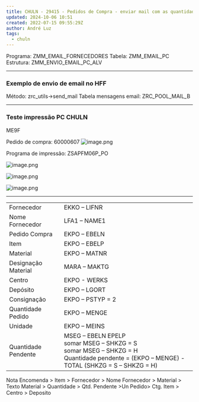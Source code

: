 ```yaml
---
title: CHULN - 29415 - Pedidos de Compra - enviar mail com as quantidades a fornecedor
updated: 2024-10-06 10:51
created: 2022-07-15 09:55:29Z
author: André Luz
tags:
  - chuln
---
```


Programa: ZMM_EMAIL_FORNECEDORES
Tabela: ZMM_EMAIL_PC
Estrutura: ZMM_ENVIO_EMAIL_PC_ALV

* * *

### Exemplo de envio de email no HFF

Método: zrc_utils->send_mail
Tabela mensagens email: ZRC_POOL_MAIL_B

* * *

### Teste impressão PC CHULN

ME9F

Pedido de compra: 60000607
![image.png](image-25.png)

Programa de impressão: ZSAPFM06P_PO

![image.png](image-26.png)

![image.png](image-24.png)

![image.png](image-23.png)

* * *

|     |     |
| --- | --- |
| Fornecedor | EKKO – LIFNR |
| Nome Fornecedor | LFA1 – NAME1 |
| Pedido Compra | EKPO – EBELN |
| Item | EKPO – EBELP |
| Material | EKPO – MATNR |
| Designação Material | MARA – MAKTG |
| Centro | EKPO - WERKS |
| Depósito | EKPO – LGORT |
| Consignação | EKPO – PSTYP = 2 |
| Quantidade Pedido | EKPO – MENGE |
| Unidade | EKPO – MEINS |
| Quantidade Pendente | MSEG – EBELN EPELP<br>somar MSEG – SHKZG = S<br>somar MSEG – SHKZG = H<br>Quantidade pendente = (EKPO – MENGE) - TOTAL (SHKZG = S – SHKZG = H) |

Nota Encomenda > Item > Fornecedor > Nome Fornecedor > Material > Texto Material > Quantidade > Qtd. Pendente >Un Pedido> Ctg. Item > Centro > Deposito